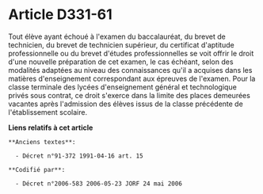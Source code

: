 # Article D331-61

Tout élève ayant échoué à l'examen du baccalauréat, du brevet de technicien, du brevet de technicien supérieur, du certificat
d'aptitude professionnelle ou du brevet d'études professionnelles se voit offrir le droit d'une nouvelle préparation de cet
examen, le cas échéant, selon des modalités adaptées au niveau des connaissances qu'il a acquises dans les matières
d'enseignement correspondant aux épreuves de l'examen. Pour la classe terminale des lycées d'enseignement général et
technologique privés sous contrat, ce droit s'exerce dans la limite des places demeurées vacantes après l'admission des
élèves issus de la classe précédente de l'établissement scolaire.

**Liens relatifs à cet article**

	**Anciens textes**:

	  - Décret n°91-372 1991-04-16 art. 15

	**Codifié par**:

	  - Décret n°2006-583 2006-05-23 JORF 24 mai 2006
